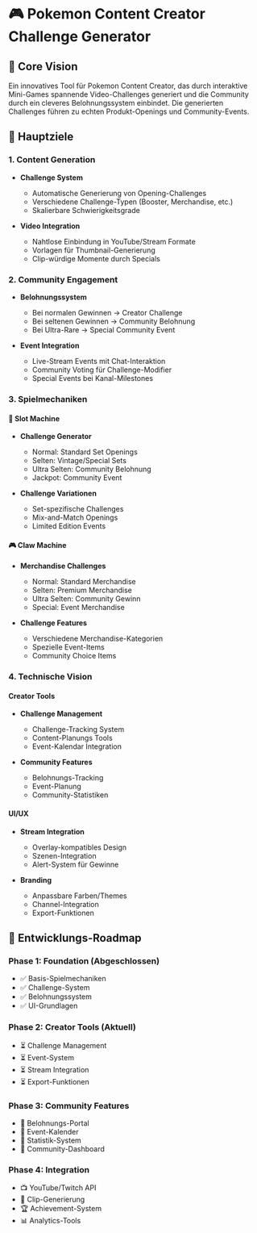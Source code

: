# 🎮 Pokemon Content Creator Challenge Generator

## 🌟 Core Vision
Ein innovatives Tool für Pokemon Content Creator, das durch interaktive Mini-Games spannende Video-Challenges generiert und die Community durch ein cleveres Belohnungssystem einbindet. Die generierten Challenges führen zu echten Produkt-Openings und Community-Events.

## 🎯 Hauptziele

### 1. Content Generation
- **Challenge System**
  - Automatische Generierung von Opening-Challenges
  - Verschiedene Challenge-Typen (Booster, Merchandise, etc.)
  - Skalierbare Schwierigkeitsgrade

- **Video Integration**
  - Nahtlose Einbindung in YouTube/Stream Formate
  - Vorlagen für Thumbnail-Generierung
  - Clip-würdige Momente durch Specials

### 2. Community Engagement
- **Belohnungssystem**
  - Bei normalen Gewinnen → Creator Challenge
  - Bei seltenen Gewinnen → Community Belohnung
  - Bei Ultra-Rare → Special Community Event

- **Event Integration**
  - Live-Stream Events mit Chat-Interaktion
  - Community Voting für Challenge-Modifier
  - Special Events bei Kanal-Milestones

### 3. Spielmechaniken

#### 🎰 Slot Machine
- **Challenge Generator**
  - Normal: Standard Set Openings
  - Selten: Vintage/Special Sets
  - Ultra Selten: Community Belohnung
  - Jackpot: Community Event

- **Challenge Variationen**
  - Set-spezifische Challenges
  - Mix-and-Match Openings
  - Limited Edition Events

#### 🎮 Claw Machine
- **Merchandise Challenges**
  - Normal: Standard Merchandise
  - Selten: Premium Merchandise
  - Ultra Selten: Community Gewinn
  - Special: Event Merchandise

- **Challenge Features**
  - Verschiedene Merchandise-Kategorien
  - Spezielle Event-Items
  - Community Choice Items

### 4. Technische Vision

#### Creator Tools
- **Challenge Management**
  - Challenge-Tracking System
  - Content-Planungs Tools
  - Event-Kalendar Integration

- **Community Features**
  - Belohnungs-Tracking
  - Event-Planung
  - Community-Statistiken

#### UI/UX
- **Stream Integration**
  - Overlay-kompatibles Design
  - Szenen-Integration
  - Alert-System für Gewinne

- **Branding**
  - Anpassbare Farben/Themes
  - Channel-Integration
  - Export-Funktionen

## 🚀 Entwicklungs-Roadmap

### Phase 1: Foundation (Abgeschlossen)
- ✅ Basis-Spielmechaniken
- ✅ Challenge-System
- ✅ Belohnungssystem
- ✅ UI-Grundlagen

### Phase 2: Creator Tools (Aktuell)
- ⏳ Challenge Management
- ⏳ Event-System
- ⏳ Stream Integration
- ⏳ Export-Funktionen

### Phase 3: Community Features
- 🎯 Belohnungs-Portal
- 🎯 Event-Kalender
- 🎯 Statistik-System
- 🎯 Community-Dashboard

### Phase 4: Integration
- 📺 YouTube/Twitch API
- 🎥 Clip-Generierung
- 🏆 Achievement-System
- 📊 Analytics-Tools
